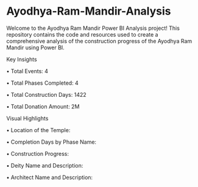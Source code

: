 # Ayodhya-Ram-Mandir-Analysis
Welcome to the Ayodhya Ram Mandir Power BI Analysis project! This repository contains the code and resources used to create a comprehensive analysis of the construction progress of the Ayodhya Ram Mandir using Power BI.

Key Insights

 •	Total Events: 4

 •	Total Phases Completed: 4

 •	Total Construction Days: 1422

 •	Total Donation Amount: 2M


Visual Highlights

 •	Location of the Temple:

 •	Completion Days by Phase Name:

 •	Construction Progress:

 •	Deity Name and Description:

 •	Architect Name and Description:



